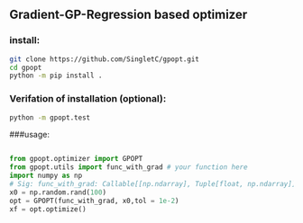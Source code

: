 ## Gradient-GP-Regression based optimizer

### install:
```bash
git clone https://github.com/SingletC/gpopt.git
cd gpopt
python -m pip install .
```
### Verifation of installation (optional):
```bash
python -m gpopt.test
````
###usage:
```python

from gpopt.optimizer import GPOPT
from gpopt.utils import func_with_grad # your function here
import numpy as np
# Sig: func_with_grad: Callable[[np.ndarray], Tuple[float, np.ndarray]]
x0 = np.random.rand(100)
opt = GPOPT(func_with_grad, x0,tol = 1e-2)
xf = opt.optimize()

```
